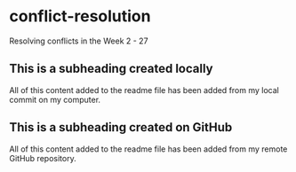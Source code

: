 # conflict-resolution

Resolving conflicts in the Week 2 - 27

## This is a subheading created locally

All of this content added to the readme file has been added from my local commit on my computer.

## This is a subheading created on GitHub

All of this content added to the readme file has been added from my remote GitHub repository.
